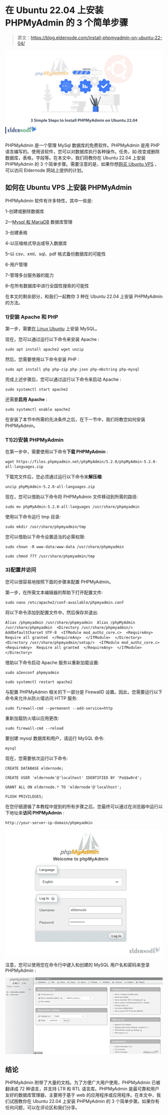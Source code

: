 # 在 Ubuntu 22.04 上安装 PHPMyAdmin 的 3 个简单步骤

> 原文：<https://blog.eldernode.com/install-phpmyadmin-on-ubuntu-22-04/>

![3 Simple Steps to Install PHPMyAdmin on Ubuntu 22.04](img/c0d38a93547c87bedb8786bbe1a56d3e.png)

PHPMyAdmin 是一个管理 MySql 数据库的免费软件。PHPMyAdmin 是用 PHP 语言编写的。使用该软件，您可以对数据库执行各种操作。任务，如:改变或删除数据库，表格，字段等。在本文中，我们将教你在 Ubuntu 22.04 上安装 PHPMyAdmin 的 3 个简单步骤。需要注意的是，如果你想[购买 Ubuntu VPS](https://eldernode.com/ubuntu-vps/) ，可以访问 Eldernode 网站上提供的计划。

## **如何在 Ubuntu VPS 上安装 PHPMyAdmin**

PHPMyAdmin 软件有许多特性，其中一些是:

1-创建或删除数据库

2—[Mysql 和 MariaDB](https://blog.eldernode.com/why-you-should-switch-from-mysql-to-mariadb/) 数据库管理

3-创建表格

4-以压缩格式导出或导入数据库

5–以 csv、xml、sql、pdf 格式备份数据库的可能性

6-用户管理

7–管理多台服务器的能力

8–在所有数据库中进行全国性搜索的可能性

在本文的剩余部分，和我们一起教你 3 种在 Ubuntu 22.04 上安装 PHPMyAdmin 的方法。

### 1)安装 Apache 和 PHP

第一步，需要[在 Linux Ubuntu](https://blog.eldernode.com/install-mysql-on-linux-ubuntu-20-04/) 上安装 MySQL。

现在，您可以通过运行以下命令来安装 Apache :

```
sudo apt install apache2 wget unzip
```

然后，您需要使用以下命令安装 PHP :

```
sudo apt install php php-zip php-json php-mbstring php-mysql
```

完成上述步骤后，您可以通过运行以下命令来启动 Apache :

```
sudo systemctl start apache2
```

还需要**启用 Apache** :

```
sudo systemctl enable apache2
```

在安装了本节中所需的先决条件之后，在下一节中，我们将教您如何安装 PHPMyAdmin。

### T1)2)安装 PHPMyAdmin

在第一步中，需要使用以下命令**下载 PHPMyAdmin** :

```
wget https://files.phpmyadmin.net/phpMyAdmin/5.2.0/phpMyAdmin-5.2.0-all-languages.zip
```

下载完文件后，您必须通过运行以下命令来**解压缩**:

```
unzip phpMyAdmin-5.2.0-all-languages.zip
```

现在，您可以借助以下命令将 PHPMyAdmin 文件移动到所需的路径:

```
sudo mv phpMyAdmin-5.2.0-all-languages /usr/share/phpmyadmin
```

使用以下命令运行 tmp 目录:

```
sudo mkdir /usr/share/phpmyadmin/tmp
```

您可以借助以下命令设置适当的必需权限:

```
sudo chown -R www-data:www-data /usr/share/phpmyadmin
```

```
sudo chmod 777 /usr/share/phpmyadmin/tmp
```

### **3)配置并访问**

您可以很容易地按照下面的步骤来配置 PHPMyAdmin。

第一步，在所需文本编辑器的帮助下打开配置文件:

```
sudo nano /etc/apache2/conf-available/phpmyadmin.conf
```

将以下命令添加到配置文件中，然后保存并退出:

```
Alias /phpmyadmin /usr/share/phpmyadmin  Alias /phpMyAdmin /usr/share/phpmyadmin  <Directory /usr/share/phpmyadmin/>  AddDefaultCharset UTF-8  <IfModule mod_authz_core.c>  <RequireAny>  Require all granted  </RequireAny>  </IfModule>  </Directory>  <Directory /usr/share/phpmyadmin/setup/>  <IfModule mod_authz_core.c>  <RequireAny>  Require all granted  </RequireAny>  </IfModule>  </Directory>
```

借助以下命令启动 Apache 服务以重新加载设置:

```
sudo a2enconf phpmyadmin
```

```
sudo systemctl restart apache2
```

与配置 PHPMyAdmin 相关的下一部分是 FirewallD 设置。因此，您需要运行以下命令来允许从防火墙访问 HTTP 服务:

```
sudo firewall-cmd --permanent --add-service=http
```

重新加载防火墙以应用更改:

```
sudo firewall-cmd --reload
```

要创建 mysql 数据库和用户，请运行 MySQL 命令:

```
mysql
```

现在，您需要依次运行以下命令:

```
CREATE DATABASE eldernode;
```

```
CREATE USER 'eldernode'@'localhost' IDENTIFIED BY 'Pa$$w0rd';
```

```
GRANT ALL ON eldernode.* TO 'eldernode'@'localhost';
```

```
FLUSH PRIVILEGES;
```

在您仔细遵循了本教程中提到的所有步骤之后，您最终可以通过在浏览器中运行以下地址来**访问 PHPMyAdmin** :

```
http://your-server-ip-domain/phpmyadmin
```

![install-phpmyadmin-on-ubuntu-22.04](img/525f94d4c7ea2a5889cdf45abde19b5f.png)

注意，您可以使用您在命令行中键入和创建的 MySQL 用户名和密码来登录 PHPMyAdmin :

![installing-phpmyadmin-on-ubuntu-22.04](img/3eff1e364d4349333e52f2c015a45ef7.png)

## 结论

PHPMyAdmin 附带了大量的文档。为了方便广大用户使用，PHPMyAdmin 已被翻译成 72 种语言，并支持 LTR 和 RTL 语言库。PHPMyAdmin 是最可靠和用户友好的数据库管理器，主要用于基于 web 的应用程序或应用程序。在本文中，我们试图教你在 Ubuntu 22.04 上安装 PHPMyAdmin 的 3 个简单步骤。如果你有任何问题，可以在评论区和我们分享。